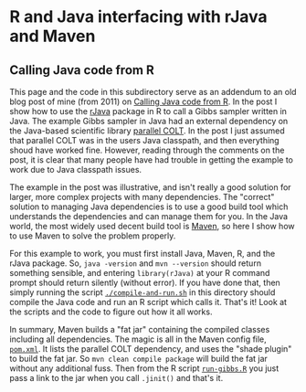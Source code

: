 # R and Java interfacing with rJava and Maven

## Calling Java code from R

This page and the code in this subdirectory serve as an addendum to an old blog post of mine (from 2011) on [Calling Java code from R](https://darrenjw.wordpress.com/2011/01/01/calling-java-code-from-r/). In the post I show how to use the [rJava](https://cran.r-project.org/web/packages/rJava/) package in R to call a Gibbs sampler written in Java. The example Gibbs sampler in Java had an external dependency on the Java-based scientific library [parallel COLT](https://sites.google.com/site/piotrwendykier/software/parallelcolt). In the post I just assumed that parallel COLT was in the users Java classpath, and then everything shoud have worked fine. However, reading through the comments on the post, it is clear that many people have had trouble in getting the example to work due to Java classpath issues.

The example in the post was illustrative, and isn't really a good solution for larger, more complex projects with many dependencies. The "correct" solution to managing Java dependencies is to use a good build tool which understands the dependencies and can manage them for you. In the Java world, the most widely used decent build tool is [Maven](https://maven.apache.org/), so here I show how to use Maven to solve the problem properly.

For this example to work, you must first install Java, Maven, R, and the rJava package. So, `java -version` and `mvn --version` should return something sensible, and entering `library(rJava)` at your R command prompt should return silently (without error). If you have done that, then simply running the script [`./compile-and-run.sh`](compile-and-run.sh) in this directory should compile the Java code and run an R script which calls it. That's it! Look at the scripts and the code to figure out how it all works.

In summary, Maven builds a "fat jar" containing the compiled classes including all dependencies. The magic is all in the Maven config file, [`pom.xml`](pom.xml). It lists the parallel COLT dependency, and uses the "shade plugin" to build the fat jar. So `mvn clean compile package` will build the fat jar without any additional fuss. Then from the R script [`run-gibbs.R`](run-gibbs.R) you just pass a link to the jar when you call `.jinit()` and that's it.

 
